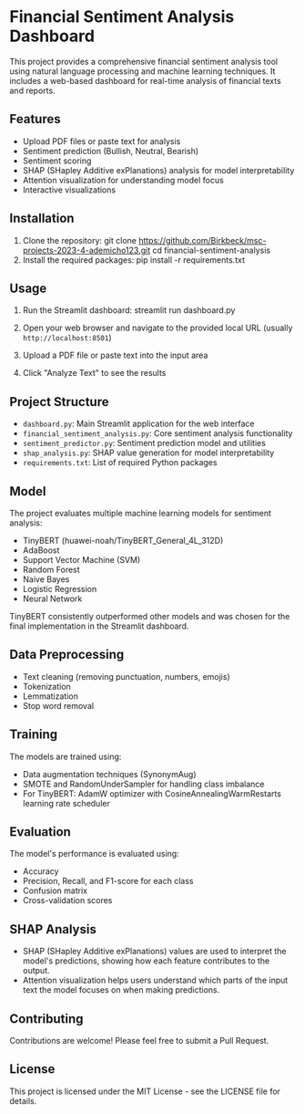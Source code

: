 # Financial Sentiment Analysis Dashboard

This project provides a comprehensive financial sentiment analysis tool using natural language processing and machine learning techniques. It includes a web-based dashboard for real-time analysis of financial texts and reports.

## Features

- Upload PDF files or paste text for analysis
- Sentiment prediction (Bullish, Neutral, Bearish)
- Sentiment scoring
- SHAP (SHapley Additive exPlanations) analysis for model interpretability
- Attention visualization for understanding model focus
- Interactive visualizations

## Installation

1. Clone the repository:
git clone https://github.com/Birkbeck/msc-projects-2023-4-ademicho123.git
cd financial-sentiment-analysis
2. Install the required packages:
pip install -r requirements.txt

## Usage

1. Run the Streamlit dashboard:
streamlit run dashboard.py
2. Open your web browser and navigate to the provided local URL (usually `http://localhost:8501`)

3. Upload a PDF file or paste text into the input area

4. Click "Analyze Text" to see the results

## Project Structure

- `dashboard.py`: Main Streamlit application for the web interface
- `financial_sentiment_analysis.py`: Core sentiment analysis functionality
- `sentiment_predictor.py`: Sentiment prediction model and utilities
- `shap_analysis.py`: SHAP value generation for model interpretability
- `requirements.txt`: List of required Python packages

## Model

The project evaluates multiple machine learning models for sentiment analysis:

- TinyBERT (huawei-noah/TinyBERT_General_4L_312D)
- AdaBoost
- Support Vector Machine (SVM)
- Random Forest
- Naive Bayes
- Logistic Regression
- Neural Network

TinyBERT consistently outperformed other models and was chosen for the final implementation in the Streamlit dashboard.

## Data Preprocessing

- Text cleaning (removing punctuation, numbers, emojis)
- Tokenization
- Lemmatization
- Stop word removal

## Training

The models are trained using:

- Data augmentation techniques (SynonymAug)
- SMOTE and RandomUnderSampler for handling class imbalance
- For TinyBERT: AdamW optimizer with CosineAnnealingWarmRestarts learning rate scheduler

## Evaluation

The model's performance is evaluated using:
- Accuracy
- Precision, Recall, and F1-score for each class
- Confusion matrix
- Cross-validation scores

## SHAP Analysis

- SHAP (SHapley Additive exPlanations) values are used to interpret the model's predictions, showing how each feature contributes to the output.
- Attention visualization helps users understand which parts of the input text the model focuses on when making predictions.

## Contributing

Contributions are welcome! Please feel free to submit a Pull Request.

## License

This project is licensed under the MIT License - see the LICENSE file for details.